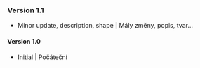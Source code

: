### Version 1.1
- Minor update, description, shape  | Mály změny, popis, tvar...
#### Version 1.0
- Initial | Počáteční